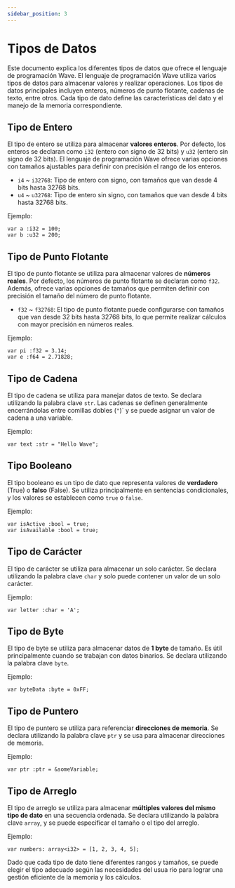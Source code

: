 ```yaml
---
sidebar_position: 3
---
```


# Tipos de Datos

Este documento explica los diferentes tipos de datos que ofrece el lenguaje de programación Wave.
El lenguaje de programación Wave utiliza varios tipos de datos para almacenar valores y realizar operaciones.
Los tipos de datos principales incluyen enteros, números de punto flotante, cadenas de texto, entre otros. 
Cada tipo de dato define las características del dato y el manejo de la memoria correspondiente.

## Tipo de Entero
El tipo de entero se utiliza para almacenar **valores enteros**.
Por defecto, los enteros se declaran como `i32` (entero con signo de 32 bits) y `u32` (entero sin signo de 32 bits).
El lenguaje de programación Wave ofrece varias opciones con tamaños ajustables para definir con precisión el rango de los enteros.

* `i4` ~ `i32768`: Tipo de entero con signo, con tamaños que van desde 4 bits hasta 32768 bits.
* `u4` ~ `u32768`: Tipo de entero sin signo, con tamaños que van desde 4 bits hasta 32768 bits.

Ejemplo:
```wave
var a :i32 = 100;
var b :u32 = 200;
```

## Tipo de Punto Flotante
El tipo de punto flotante se utiliza para almacenar valores de **números reales**.
Por defecto, los números de punto flotante se declaran como `f32`.
Además, ofrece varias opciones de tamaños que permiten definir con precisión el tamaño del número de punto flotante.

* `f32` ~ `f32768`: El tipo de punto flotante puede configurarse con tamaños que van desde 32 bits hasta 32768 bits, lo que permite realizar cálculos con mayor precisión en números reales.

Ejemplo:
```wave
var pi :f32 = 3.14;
var e :f64 = 2.71828;
```

## Tipo de Cadena
El tipo de cadena se utiliza para manejar datos de texto. Se declara utilizando la palabra clave `str`.
Las cadenas se definen generalmente encerrándolas entre comillas dobles (`"`)` y se puede asignar un valor de cadena a una variable.

Ejemplo:
```wave
var text :str = "Hello Wave";
```

## Tipo Booleano
El tipo booleano es un tipo de dato que representa valores de **verdadero** (True) o **falso** (False). 
Se utiliza principalmente en sentencias condicionales, y los valores se establecen como `true` o `false`.

Ejemplo:
```wave
var isActive :bool = true;
var isAvailable :bool = true;
```

## Tipo de Carácter
El tipo de carácter se utiliza para almacenar un solo carácter. 
Se declara utilizando la palabra clave `char` y solo puede contener un valor de un solo carácter.

Ejemplo:
```wave
var letter :char = 'A';
```

## Tipo de Byte
El tipo de byte se utiliza para almacenar datos de **1 byte** de tamaño. 
Es útil principalmente cuando se trabajan con datos binarios. 
Se declara utilizando la palabra clave `byte`.

Ejemplo:
```wave
var byteData :byte = 0xFF;
```

## Tipo de Puntero
El tipo de puntero se utiliza para referenciar **direcciones de memoria**.
Se declara utilizando la palabra clave `ptr` y se usa para almacenar direcciones de memoria.

Ejemplo:
```wave
var ptr :ptr = &someVariable;
```

## Tipo de Arreglo
El tipo de arreglo se utiliza para almacenar **múltiples valores del mismo tipo de dato** en una secuencia ordenada.
Se declara utilizando la palabra clave `array`, y se puede especificar el tamaño o el tipo del arreglo.

Ejemplo:
```wave
var numbers: array<i32> = [1, 2, 3, 4, 5];
```

Dado que cada tipo de dato tiene diferentes rangos y tamaños, se puede elegir el tipo adecuado según las necesidades del usua
rio para lograr una gestión eficiente de la memoria y los cálculos.
